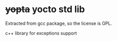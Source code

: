 <s>yopta</s> yocto std lib
==========================

Extracted from gcc package, so the license is GPL.

c++ library for exceptions support
